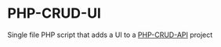 # PHP-CRUD-UI

Single file PHP script that adds a UI to a [PHP-CRUD-API](https://github.com/mevdschee/php-crud-api) project
